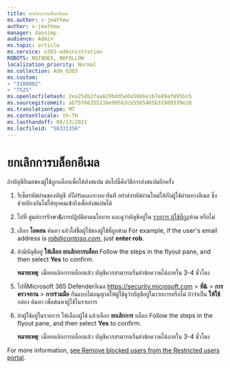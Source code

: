 ```yaml
---
title: ยกเลิกการบล็อกอีเมล
ms.author: v-jmathew
author: v-jmathew
manager: dansimp
audience: Admin
ms.topic: article
ms.service: o365-administration
ROBOTS: NOINDEX, NOFOLLOW
localization_priority: Normal
ms.collection: Adm_O365
ms.custom:
- "3100002"
- "7525"
ms.openlocfilehash: 2ea25db2faa629bdd5e0a56bbe167e89af895bcb
ms.sourcegitcommit: ab75f66355116e995b3cb5505465b31989339e28
ms.translationtype: MT
ms.contentlocale: th-TH
ms.lasthandoff: 08/13/2021
ms.locfileid: "58331356"
---
```

# <a name="unblock-email"></a>ยกเลิกการบล็อกอีเมล

ถ้าบัญชีอีเมลของผู้ใช้ถูกบล็อกเพื่อให้ส่งสแปม ต่อไปนี้คือวิธีการส่งสแปมอีกครั้ง

1. รีเซ็ตรหัสผ่านของบัญชี *ที่ได้รับผลกระทบ* ทันที อย่าส่งรหัสผ่านใหม่ให้กับผู้ใช้ผ่านทางอีเมล ซึ่งช่วยป้องกันไม่ให้ทุกคนเข้าถึงเพื่อส่งสแปมได้
2. ไปที่ ศูนย์การรักษา&การปฏิบัติตามนโยบาย และดูว่าบัญชีอยู่ใน [รายการ ผู้ใช้ที่ถูก](https://protection.office.com/#/restrictedusers)ห้าม หรือไม่
3. เลือก **ไอคอน** ค้นหา แล้วใส่ชื่อผู้ใช้ของผู้ใช้ที่ถูกห้าม For example, if the user's email address is *rob@contoso.com*, just **enter rob**.
4. ถ้ามีบัญชีอยู่ **ให้เลือก ยกเลิกการบล็อก** Follow the steps in the flyout pane, and then select **Yes** to confirm.  
    
    **หมายเหตุ**: เมื่อยกเลิกการบล็อกแล้ว บัญชีควรสามารถเริ่มส่งข้อความได้ภายใน 3-4 ชั่วโมง
2. ไปที่Microsoft 365 Defenderอีเมล <https://security.microsoft.com> \> **ที่&** \> **การตรวจทาน** \> **การร่วมมือ** กันแบบไม่อนุญาตให้ผู้ใช้ดูว่าบัญชีอยู่ในรายการหรือไม่ ถ้าจําเป็น **ให้ใช้** กล่อง ค้นหา เพื่อค้นหาผู้ใช้ในรายการ
3. ถ้าผู้ใช้อยู่ในรายการ ให้เลือกผู้ใช้ แล้วเลือก **ยกเลิกการ** บล็อก Follow the steps in the flyout pane, and then select **Yes** to confirm.

   **หมายเหตุ**: เมื่อยกเลิกการบล็อกแล้ว บัญชีควรสามารถเริ่มส่งข้อความได้ภายใน 3-4 ชั่วโมง

For more information, [see Remove blocked users from the Restricted users portal](https://docs.microsoft.com/microsoft-365/security/office-365-security/removing-user-from-restricted-users-portal-after-spam).
